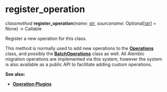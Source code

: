 # register_operation

*classmethod* **register_operation**(*name*:  [str], *sourcename*:  Optional\[[str]\] = None) → Callable

[str]: https://docs.python.org/3/library/stdtypes.html#str
[Operations]: ../zh/06_01_operations.md
[BatchOperations]: ../zh/06_02_batch_operations.md
[Operation Plugins]: ../en/api/operations.html#operation-plugins

Register a new operation for this class.

This method is normally used to add new operations to the **[Operations]** class, and possibly the **[BatchOperations]** class as well. All Alembic migration operations are implemented via this system, however the system is also available as a public API to facilitate adding custom operations.

**See also:**

* **[Operation Plugins]**

